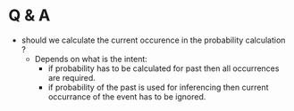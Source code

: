 # Q & A
* should we calculate the current occurence in the probability calculation ?
    * Depends on what is the intent:
        * if probability has to be calculated for past then all occurrences are required.
        * if probability of the past is used for inferencing then current occurrance of the event has to be ignored.  
